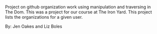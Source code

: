 Project on github organization work using manipulation and traversing in The Dom.
This was a project for our course at The Iron Yard. This project lists the organizations
for a given user.

By: Jen Oakes and Liz Boles
